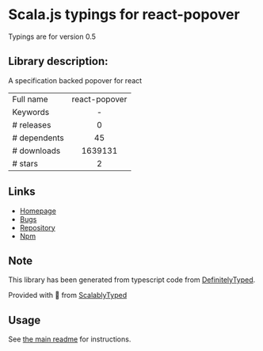 
# Scala.js typings for react-popover

Typings are for version 0.5

## Library description:
A specification backed popover for react

|                    |                 |
| ------------------ | :-------------: |
| Full name          | react-popover |
| Keywords           | - |
| # releases         | 0 |
| # dependents       | 45 |
| # downloads        | 1639131 |
| # stars            | 2 |

## Links
- [Homepage](https://github.com/littlebits/react-popover)
- [Bugs](https://github.com/littlebits/react-popover/issues)
- [Repository](https://github.com/littlebits/react-popover)
- [Npm](https://www.npmjs.com/package/react-popover)
    


## Note
This library has been generated from typescript code from [DefinitelyTyped](https://definitelytyped.org).

Provided with :purple_heart: from [ScalablyTyped](https://github.com/oyvindberg/ScalablyTyped)

## Usage
See [the main readme](../../readme.md) for instructions.


